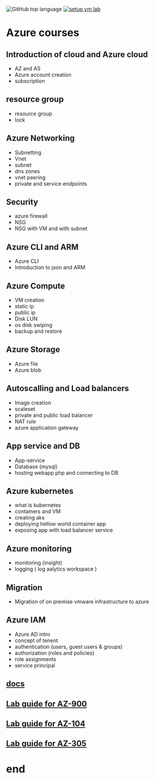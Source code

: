 ![GitHub top language](https://img.shields.io/github/languages/top/mevijays/training-azure)   [![setup vm lab](https://github.com/mevijays/training-azure/actions/workflows/lab-2vm.yaml/badge.svg)](https://github.com/mevijays/training-azure/actions/workflows/lab-2vm.yaml)

# Azure courses

## Introduction of cloud and Azure cloud
- AZ and AS
- Azure account creation
- subscription   

## resource group
- resource group
- lock

## Azure Networking
- Subnetting
- Vnet
- subnet
- dns zones
- vnet peering
- private and service endpoints 

## Security
- azure firewall
- NSG
- NSG with VM and with subnet

## Azure CLI and ARM
- Azure CLI
- Introduction to json and ARM

## Azure Compute 
- VM creation
- static ip
- public ip
- Disk LUN
- os disk swiping
- backup and restore

## Azure Storage 
-  Azure file
-  Azure blob

## Autoscalling and Load balancers 
- Image creation 
- scaleset
- private and public load balancer
- NAT rule
- azure application gateway

## App service and DB
- App-service
- Database (mysql)
- hosting webapp php and connecting to DB 

## Azure kubernetes
- what is kubernetes
- containers and VM
- creating aks
- deploying hellow world container app
- exposing app with load balancer service

## Azure monitoring
- monitoring  (insight)
- logging  ( log aalytics workspace )

## Migration
- Migration of on premise vmware infrastructure to azure

## Azure IAM
- Azure AD intro
- concept of tenent 
- authentication (users, guest users & groups)
- authorization (roles and policies)
- role assignments
- service principal 


## [docs](docs/readme.md)



## [Lab guide for AZ-900](https://mevijays.github.io/AZ-900T0x-MicrosoftAzureFundamentals/)


## [Lab guide for AZ-104](https://mevijays.github.io/AZ-104-MicrosoftAzureAdministrator)


## [Lab guide for AZ-305](https://mevijays.github.io/AZ-305-DesigningMicrosoftAzureInfrastructureSolutions)

# end

